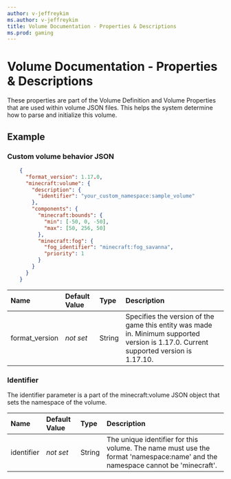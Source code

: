```yaml
---
author: v-jeffreykim
ms.author: v-jeffreykim
title: Volume Documentation - Properties & Descriptions
ms.prod: gaming
---
```


# Volume Documentation - Properties & Descriptions

These properties are part of the Volume Definition and Volume Properties that are used within volume JSON files. This helps the system determine how to parse and initialize this volume.

## Example

### Custom volume behavior JSON

```json
    {
      "format_version": 1.17.0,
      "minecraft:volume": {
        "description": {
          "identifier": "your_custom_namespace:sample_volume"
        },
        "components": {
          "minecraft:bounds": {
            "min": [-50, 0, -50],
            "max": [50, 256, 50]
          },
          "minecraft:fog": {
            "fog_identifier": "minecraft:fog_savanna",
            "priority": 1
          }
        }
      }
    }
```

| Name| Default Value| Type| Description |
|:----------|:----------|:----------|:----------|
| format_version|*not set* | String| Specifies the version of the game this entity was made in. Minimum supported version is 1.17.0. Current supported version is 1.17.10. |

### Identifier

The identifier parameter is a part of the minecraft:volume JSON object that sets the namespace of the volume.

|Name |Default Value  |Type  |Description  |
|:----------|:----------|:----------|:----------|
|identifier|*not set* | String|  The unique identifier for this volume. The name must use the format 'namespace:name' and the namespace cannot be 'minecraft'.|
